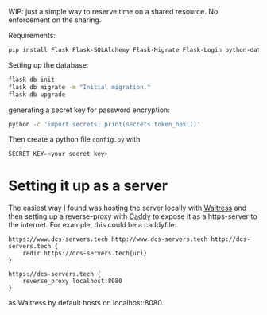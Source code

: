 WIP: just a simple way to reserve time on a shared resource. No enforcement on the sharing.

Requirements:
```bash
pip install Flask Flask-SQLAlchemy Flask-Migrate Flask-Login python-dateutil
```


Setting up the database:
```bash
flask db init
flask db migrate -m "Initial migration."
flask db upgrade
```

generating a secret key for password encryption:
```sh
python -c 'import secrets; print(secrets.token_hex())'
```
Then create a python file `config.py` with

```python
SECRET_KEY=<your secret key>
```

# Setting it up as a server

The easiest way I found was hosting the server locally with [Waitress](https://flask.palletsprojects.com/en/2.3.x/deploying/waitress/) and then setting up a reverse-proxy with [Caddy](https://caddyserver.com/docs/quick-starts/reverse-proxy) to expose it as a https-server to the internet. For example, this could be a caddyfile:
```
https://www.dcs-servers.tech http://www.dcs-servers.tech http://dcs-servers.tech {
    redir https://dcs-servers.tech{uri}
}

https://dcs-servers.tech {
    reverse_proxy localhost:8080
} 
```
as Waitress by default hosts on localhost:8080.
